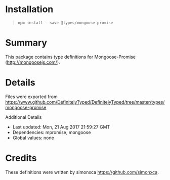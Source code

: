 # Installation
> `npm install --save @types/mongoose-promise`

# Summary
This package contains type definitions for Mongoose-Promise (http://mongoosejs.com/).

# Details
Files were exported from https://www.github.com/DefinitelyTyped/DefinitelyTyped/tree/master/types/mongoose-promise

Additional Details
 * Last updated: Mon, 21 Aug 2017 21:59:27 GMT
 * Dependencies: mpromise, mongoose
 * Global values: none

# Credits
These definitions were written by simonxca <https://github.com/simonxca>.
